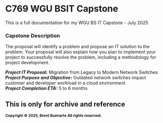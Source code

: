 # C769 WGU BSIT Capstone
This is a full documentation for my WGU BS IT Capstone - July 2025

### Capstone Description
The proposal will identify a problem and propose an IT solution to the problem. Your proposal will also explain how you plan to implement your project to successfully resolve the problem, including a methodology for project development.

***Project IT Proposal:*** Migration from Legacy to Modern Network Switches<br/>
***Project Purpose and Objective:*** Outdated network switches impact customer and developer workload in a cloud environment <br/>
***Project Completion ETA:*** 5 to 6 months

## This is only for archive and reference

<sup>**Copyright © 2025, Brent Buenarte All rights reserved.**</sup>
